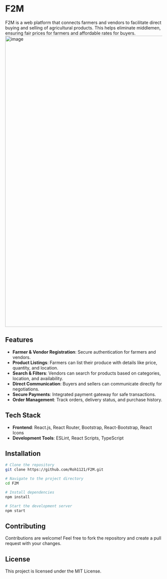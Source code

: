 # F2M

F2M is a web platform that connects farmers and vendors to facilitate direct buying and selling of agricultural products. This helps eliminate middlemen, ensuring fair prices for farmers and affordable rates for buyers.
<img width="1899" height="934" alt="image" src="https://github.com/user-attachments/assets/46e023a7-04db-4b22-b09c-c6a5ce5d8e70" />

## Features
- **Farmer & Vendor Registration**: Secure authentication for farmers and vendors.
- **Product Listings**: Farmers can list their produce with details like price, quantity, and location.
- **Search & Filters**: Vendors can search for products based on categories, location, and availability.
- **Direct Communication**: Buyers and sellers can communicate directly for negotiations.
- **Secure Payments**: Integrated payment gateway for safe transactions.
- **Order Management**: Track orders, delivery status, and purchase history.

## Tech Stack
- **Frontend**: React.js, React Router, Bootstrap, React-Bootstrap, React Icons
- **Development Tools**: ESLint, React Scripts, TypeScript

## Installation
```bash
# Clone the repository
git clone https://github.com/Roh1121/F2M.git

# Navigate to the project directory
cd F2M

# Install dependencies
npm install

# Start the development server
npm start
```

## Contributing
Contributions are welcome! Feel free to fork the repository and create a pull request with your changes.

## License
This project is licensed under the MIT License.
